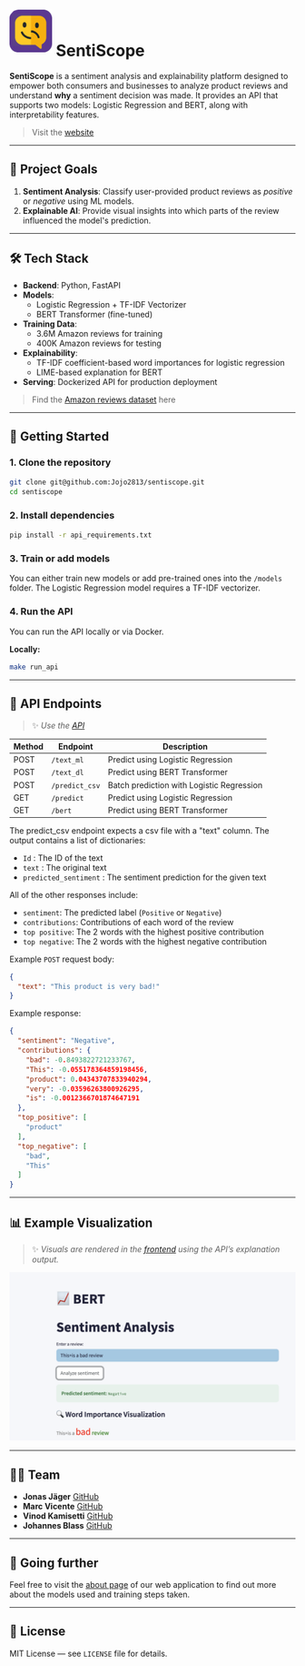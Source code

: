 # <img src="assets/logo.png" alt="SentiScope Logo" style="width:75px; margin-bottom: 7px; height:75px" /> SentiScope

**SentiScope** is a sentiment analysis and explainability platform designed to empower both consumers and businesses to analyze product reviews and understand **why** a sentiment decision was made. It provides an API that supports two models: Logistic Regression and BERT, along with interpretability features.

> Visit the [website](https://sentiscope.streamlit.app/)

---

## 🎯 Project Goals

1. **Sentiment Analysis**: Classify user-provided product reviews as _positive_ or _negative_ using ML models.
2. **Explainable AI**: Provide visual insights into which parts of the review influenced the model's prediction.

---

## 🛠️ Tech Stack

- **Backend**: Python, FastAPI
- **Models**:
  - Logistic Regression + TF-IDF Vectorizer
  - BERT Transformer (fine-tuned)
- **Training Data**:
  - 3.6M Amazon reviews for training
  - 400K Amazon reviews for testing
- **Explainability**:
  - TF-IDF coefficient-based word importances for logistic regression
  - LIME-based explanation for BERT
- **Serving**: Dockerized API for production deployment

> Find the [Amazon reviews dataset](https://www.kaggle.com/datasets/bittlingmayer/amazonreviews?select=test.ft.txt.bz2) here
---

## 🚀 Getting Started

### 1. Clone the repository

```bash
git clone git@github.com:Jojo2813/sentiscope.git
cd sentiscope
```

### 2. Install dependencies

```bash
pip install -r api_requirements.txt
```

### 3. Train or add models

You can either train new models or add pre-trained ones into the `/models`
folder. The Logistic Regression model requires a TF-IDF vectorizer.

### 4. Run the API

You can run the API locally or via Docker.

**Locally:**

```bash
make run_api
```

---

## 🔗 API Endpoints
> ✨ *Use the [API](https://sentiscope-811189409150.europe-west1.run.app/)*

| Method | Endpoint               | Description                      |
|--------|------------------------|----------------------------------|
| POST   | `/text_ml`      | Predict using Logistic Regression |
| POST   | `/text_dl`        | Predict using BERT Transformer     |
| POST   | `/predict_csv`        | Batch prediction with Logistic Regression|
| GET  | `/predict`      | Predict using Logistic Regression |
| GET   | `/bert`        | Predict using BERT Transformer     |

The predict_csv endpoint expects a csv file with a "text" column.
The output contains a list of dictionaries:
- `Id` : The ID of the text
- `text` : The original text
- `predicted_sentiment` : The sentiment prediction for the given text

All of the other responses include:
- `sentiment`: The predicted label (`Positive` or `Negative`)
- `contributions`: Contributions of each word of the review
- `top positive`: The 2 words with the highest positive contribution
- `top negative`: The 2 words with the highest negative contribution

Example `POST` request body:

```json
{
  "text": "This product is very bad!"
}
```

Example response:

```json
{
  "sentiment": "Negative",
  "contributions": {
    "bad": -0.8493822721233767,
    "This": -0.055178364859198456,
    "product": 0.04343707833940294,
    "very": -0.03596263800926295,
    "is": -0.0012366701874647191
  },
  "top_positive": [
    "product"
  ],
  "top_negative": [
    "bad",
    "This"
  ]
}
```

---

## 📊 Example Visualization

> ✨ *Visuals are rendered in the [frontend](https://github.com/Jojo2813/sentiscope_front) using the API’s explanation output.*


![Example BERT Visualization](assets/example_bert.png)

---

## 👨‍💻 Team
- **Jonas Jäger** [GitHub](https://github.com/JonasJaeger28)
- **Marc Vicente** [GitHub](https://github.com/marcvice9)
- **Vinod Kamisetti** [GitHub](https://github.com/vinodkamisetti)
- **Johannes Blass** [GitHub](https://github.com/Jojo2813)
---

## 🔎 Going further
Feel free to visit the [about page](https://sentiscope.streamlit.app/about) of
our web application to find out more about the models used and training steps
taken.

---

## 📜 License

MIT License — see `LICENSE` file for details.
